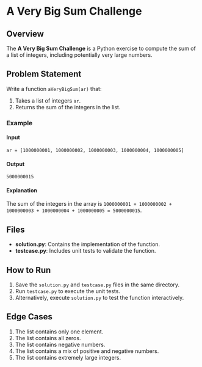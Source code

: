 # A Very Big Sum Challenge

## Overview
The **A Very Big Sum Challenge** is a Python exercise to compute the sum of a list of integers, including potentially very large numbers.

## Problem Statement
Write a function `aVeryBigSum(ar)` that:
1. Takes a list of integers `ar`.
2. Returns the sum of the integers in the list.

### Example
#### Input
`ar = [1000000001, 1000000002, 1000000003, 1000000004, 1000000005]`

#### Output
`5000000015`

#### Explanation
The sum of the integers in the array is `1000000001 + 1000000002 + 1000000003 + 1000000004 + 1000000005 = 5000000015`.

## Files
- **solution.py**: Contains the implementation of the function.
- **testcase.py**: Includes unit tests to validate the function.

## How to Run
1. Save the `solution.py` and `testcase.py` files in the same directory.
2. Run `testcase.py` to execute the unit tests.
3. Alternatively, execute `solution.py` to test the function interactively.

## Edge Cases
1. The list contains only one element.
2. The list contains all zeros.
3. The list contains negative numbers.
4. The list contains a mix of positive and negative numbers.
5. The list contains extremely large integers.

